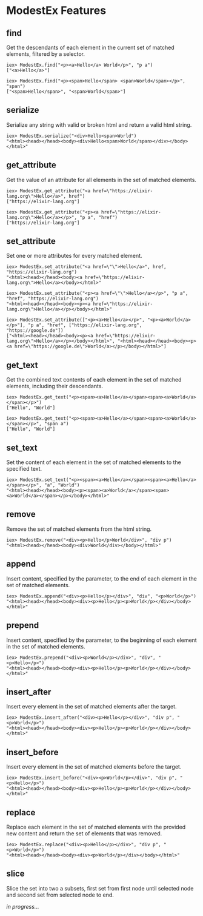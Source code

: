 
# ModestEx Features

## find
Get the descendants of each element in the current set of matched elements, filtered by a selector.

	iex> ModestEx.find("<p><a>Hello</a> World</p>", "p a")
	["<a>Hello</a>"]

	iex> ModestEx.find("<p><span>Hello</span> <span>World</span></p>", "span")
	["<span>Hello</span>", "<span>World</span>"]

## serialize
Serialize any string with valid or broken html and return a valid html string.

	iex> ModestEx.serialize("<div>Hello<span>World")
	"<html><head></head><body><div>Hello<span>World</span></div></body></html>"

## get_attribute

Get the value of an attribute for all elements in the set of matched elements.

	iex> ModestEx.get_attribute("<a href=\"https://elixir-lang.org\">Hello</a>", href")
	["https://elixir-lang.org"]

	iex> ModestEx.get_attribute("<p><a href=\"https://elixir-lang.org\">Hello</a></p>", "p a", "href")
	["https://elixir-lang.org"]

## set_attribute

Set one or more attributes for every matched element.

	iex> ModestEx.set_attribute("<a href=\"\">Hello</a>", href, "https://elixir-lang.org")
	"<html><head></head><body><a href=\"https://elixir-lang.org\">Hello</a></body></html>"

	iex> ModestEx.set_attribute("<p><a href=\"\">Hello</a></p>", "p a", "href", "https://elixir-lang.org")
	"<html><head></head><body><p><a href=\"https://elixir-lang.org\">Hello</a></p></body></html>"

	iex> ModestEx.set_attribute(["<p><a>Hello</a></p>", "<p><a>World</a></p>"], "p a", "href", ["https://elixir-lang.org", "https://google.de"])
	["<html><head></head><body><p><a href=\"https://elixir-lang.org\">Hello</a></p></body></html>", "<html><head></head><body><p><a href=\"https://google.de\">World</a></p></body></html>"]

## get_text
Get the combined text contents of each element in the set of matched elements, including their descendants.

	iex> ModestEx.get_text("<p><span><a>Hello</a></span><span><a>World</a></span></p>")
	["Hello", "World"]

	iex> ModestEx.get_text("<p><span><a>Hello</a></span><span><a>World</a></span></p>", "span a")
	["Hello", "World"]

## set_text
Set the content of each element in the set of matched elements to the specified text.

	iex> ModestEx.set_text("<p><span><a>Hello</a></span><span><a>Hello</a></span></p>", "a", "World")
	"<html><head></head><body><p><span><a>World</a></span><span><a>World</a></span></p></body></html>"
	
## remove
Remove the set of matched elements from the html string.

	iex> ModestEx.remove("<div><p>Hello</p>World</div>", "div p")
	"<html><head></head><body><div>World</div></body></html>"

## append
Insert content, specified by the parameter, to the end of each element in the set of matched elements.

	iex> ModestEx.append("<div><p>Hello</p></div>", "div", "<p>World</p>")
	"<html><head></head><body><div><p>Hello</p><p>World</p></div></body></html>"

## prepend
Insert content, specified by the parameter, to the beginning of each element in the set of matched elements.

	iex> ModestEx.prepend("<div><p>World</p></div>", "div", "<p>Hello</p>")
	"<html><head></head><body><div><p>Hello</p><p>World</p></div></body></html>"

## insert_after
Insert every element in the set of matched elements after the target.

	iex> ModestEx.insert_after("<div><p>Hello</p></div>", "div p", "<p>World</p>")
	"<html><head></head><body><div><p>Hello</p><p>World</p></div></body></html>"

## insert_before
Insert every element in the set of matched elements before the target.

	iex> ModestEx.insert_before("<div><p>World</p></div>", "div p", "<p>Hello</p>")
	"<html><head></head><body><div><p>Hello</p><p>World</p></div></body></html>"

## replace
Replace each element in the set of matched elements with the provided new content and return the set of elements that was removed.

	iex> ModestEx.replace("<div><p>Hello</p></div>", "div p", "<p>World</p>")
	"<html><head></head><body><div><p>World</p></div></body></html>"

## slice
Slice the set into two a subsets, first set from first node until selected node and second set from selected node to end.

*in progress...*

<!--

	iex> ModestEx.slice("<p>Hello</p><p>World</p>", "p:first-of_type")
	["<p>Hello</p>", "<p>World</p>"]
	
-->
